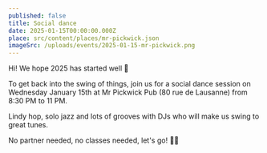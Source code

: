 ```yaml
---
published: false
title: Social dance
date: 2025-01-15T00:00:00.000Z
place: src/content/places/mr-pickwick.json
imageSrc: /uploads/events/2025-01-15-mr-pickwick.png
---
```


Hi! We hope 2025 has started well 🙂

To get back into the swing of things, join us for a social dance session on Wednesday January 15th at Mr Pickwick Pub (80 rue de Lausanne) from 8:30 PM to 11 PM.

Lindy hop, solo jazz and lots of grooves with DJs who will make us swing to great tunes.

No partner needed, no classes needed, let's go! 🤗🪇
